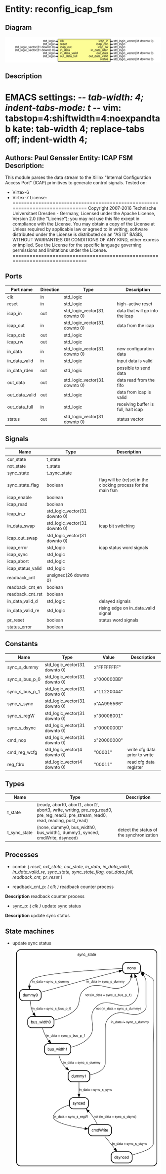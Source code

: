 # Entity: reconfig_icap_fsm
## Diagram
![Diagram](reconfig_icap_fsm.svg "Diagram")
## Description
EMACS settings: -*-  tab-width: 4; indent-tabs-mode: t -*-
vim: tabstop=4:shiftwidth=4:noexpandtab
kate: tab-width 4; replace-tabs off; indent-width 4;
=============================================================================
Authors:					Paul Genssler
Entity:					ICAP FSM
Description:
-------------------------------------
This module parses the data stream to the Xilinx "Internal Configuration Access Port" (ICAP)
primitives to generate control signals. Tested on:
* Virtex-6
* Virtex-7
License:
=============================================================================
Copyright 2007-2016 Technische Universitaet Dresden - Germany,
Licensed under the Apache License, Version 2.0 (the "License");
you may not use this file except in compliance with the License.
You may obtain a copy of the License at
Unless required by applicable law or agreed to in writing, software
distributed under the License is distributed on an "AS IS" BASIS,
WITHOUT WARRANTIES OR CONDITIONS OF ANY KIND, either express or implied.
See the License for the specific language governing permissions and
limitations under the License.
=============================================================================
## Ports
| Port name      | Direction | Type                          | Description                         |
| -------------- | --------- | ----------------------------- | ----------------------------------- |
| clk            | in        | std_logic                     |                                     |
| reset          | in        | std_logic                     | high-active reset                   |
| icap_in        | out       | std_logic_vector(31 downto 0) | data that will go into the icap     |
| icap_out       | in        | std_logic_vector(31 downto 0) | data from the icap                  |
| icap_csb       | out       | std_logic                     |                                     |
| icap_rw        | out       | std_logic                     |                                     |
| in_data        | in        | std_logic_vector(31 downto 0) | new configuration data              |
| in_data_valid  | in        | std_logic                     | input data is valid                 |
| in_data_rden   | out       | std_logic                     | possible to send data               |
| out_data       | out       | std_logic_vector(31 downto 0) | data read from the fifo             |
| out_data_valid | out       | std_logic                     | data from icap is valid             |
| out_data_full  | in        | std_logic                     | receiving buffer is full, halt icap |
| status         | out       | std_logic_vector(31 downto 0) | status vector                       |
## Signals
| Name              | Type                          | Description                                                   |
| ----------------- | ----------------------------- | ------------------------------------------------------------- |
| cur_state         | t_state                       |                                                               |
| nxt_state         | t_state                       |                                                               |
| sync_state        | t_sync_state                  |                                                               |
| sync_state_flag   | boolean                       | flag will be (re)set in the clocking process for the main fsm |
| icap_enable       | boolean                       |                                                               |
| icap_read         | boolean                       |                                                               |
| icap_in_r         | std_logic_vector(31 downto 0) |                                                               |
| in_data_swap      | std_logic_vector(31 downto 0) | icap bit switching                                            |
| icap_out_swap     | std_logic_vector(31 downto 0) |                                                               |
| icap_error        | std_logic                     | icap status word signals                                      |
| icap_sync         | std_logic                     |                                                               |
| icap_abort        | std_logic                     |                                                               |
| icap_status_valid | std_logic                     |                                                               |
| readback_cnt      | unsigned(26 downto 0)         |                                                               |
| readback_cnt_en   | boolean                       |                                                               |
| readback_cnt_rst  | boolean                       |                                                               |
| in_data_valid_d   | std_logic                     | delayed signals                                               |
| in_data_valid_re  | std_logic                     | rising edge on in_data_valid signal                           |
| pr_reset          | boolean                       | status word signals                                           |
| status_error      | boolean                       |                                                               |
## Constants
| Name           | Type                          | Value        | Description                   |
| -------------- | ----------------------------- | ------------ | ----------------------------- |
| sync_s_dummy   | std_logic_vector(31 downto 0) |  x"FFFFFFFF" |                               |
| sync_s_bus_p_0 | std_logic_vector(31 downto 0) |  x"000000BB" |                               |
| sync_s_bus_p_1 | std_logic_vector(31 downto 0) |  x"11220044" |                               |
| sync_s_sync    | std_logic_vector(31 downto 0) |  x"AA995566" |                               |
| sync_s_regW    | std_logic_vector(31 downto 0) |  x"30008001" |                               |
| sync_s_dsync   | std_logic_vector(31 downto 0) |  x"0000000D" |                               |
| cmd_nop        | std_logic_vector(31 downto 0) |  x"20000000" |                               |
| cmd_reg_wcfg   | std_logic_vector(4 downto 0)  |  "00001"     | write cfg data prior to write |
| reg_fdro       | std_logic_vector(4 downto 0)  |  "00011"     | read cfg data register        |
## Types
| Name         | Type                                                                                                                              | Description                              |
| ------------ | --------------------------------------------------------------------------------------------------------------------------------- | ---------------------------------------- |
| t_state      | (ready, abort0, abort1, abort2, abort3, write, writing, pre_reg_read0, pre_reg_read1, pre_stream_read0, read, reading, post_read) |                                          |
| t_sync_state | (none, dummy0, bus_width0, bus_width1, dummy1, synced, cmdWrite, dsynced)                                                         | detect the status of the synchronization |
## Processes
- combi: _( reset, nxt_state, cur_state, in_data, in_data_valid, in_data_valid_re,
						sync_state, sync_state_flag, out_data_full, readback_cnt, pr_reset )_

- readback_cnt_p: _( clk )_
readback counter process

**Description**
readback counter process

- sync_p: _( clk )_
update sync status

**Description**
update sync status

## State machines
- update sync status
![Diagram_state_machine_0]( stm_reconfig_icap_fsm_00.svg "Diagram")